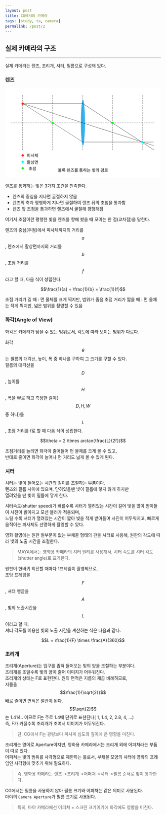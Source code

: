 ```yaml
---
layout: post
title: CG에서의 카메라
tags: [study, ta, camera]
permalink: /post/2
---
```

<!--수식 입력 활성화-->
<script type="text/javascript" 
src="https://cdn.mathjax.org/mathjax/latest/MathJax.js?config=TeX-AMS_HTML">
</script>


## 실제 카메라의 구조
- - - 
실제 카메라는 렌즈, 조리개, 셔터, 필름으로 구성돼 있다.   

### 렌즈

![Alt text](/images/posts/20200605/Lens_LightWay.png)

렌즈를 통과하는 빛은 3가지 조건을 만족한다.
* 렌즈의 중심을 지나면 굴절하지 않음
* 렌즈의 축과 평행하게 지나면 굴절하여 렌즈 뒤의 초첨을 통과함
* 렌즈 앞 초점을 통과하면 렌즈에서 굴절해 평행해짐

여기서 초점이란 평행한 빛을 렌즈를 향해 쐈을 때 모이는 한 점(교차점)을 말한다.

<!--
$$수식$$ : 수식 입력
/frac{}{} : 분수 표기
-->

렌즈의 중심(주점)에서 피사체까지의 거리를 $$a$$, 렌즈에서 촬상면까지의 거리를 $$b$$, 
초점 거리를 $$f$$라고 할 때, 다음 식이 성립한다.   

$$\frac{1}{a} + \frac{1}{b} = \frac{1}{f}$$

초점 거리가 길 때 : 먼 물체를 크게 찍지만, 범위가 좁음
초점 거리가 짧을 때 : 먼 물체는 작게 찍지만, 넓은 범위를 촬영할 수 있음   

### 화각(Angle of View)
화각은 카메라가 담을 수 있는 범위로서, 각도에 따라 보이는 범위가 다르다.

화각 $$\theta$$는 필름의 대각선, 높이, 폭 중 하나를 구하여 그 크기를 구할 수 있다.   
필름의 대각선을 $$D$$, 높이를 $$H$$, 폭을 W로 하고 측정한 길이($$D, H, W$$중 하나)를 $$L$$, 초점 거리를 f로 할 때 다음 식이 성립한다.

$$\theta = 2 \times arctan(\frac{L}{2f})$$

초점거리를 늘리면 화각이 줄어들어 먼 물체를 크게 볼 수 있고,   
반대로 줄이면 화각이 늘어나 먼 거리도 넓게 볼 수 있게 된다.

### 셔터
셔터는 빛이 들어오는 시간의 길이를 조절하는 부품이다.   
렌즈와 필름 사이에 있으며, 닫혀있을땐 빛이 필름에 닿지 않게 하지만   
열려있을 땐 빛이 필름에 닿게 한다.   

셔터속도(shutter speed)가 빠를수록 셔터가 열려있는 시간이 길어 빛을 많이 받아들여
사진이 밝아지고 모션 블러가 적용되며,    
느릴 수록 셔터가 열려있는 시간이 짧아 빛을 적게 받아들여
사진이 어두워지고, 빠르게 움직이는 피사체도 선명하게 촬영할 수 있다.   

영화 촬영에는 원판 일부분이 없는 부채꼴 형태의 판을 셔터로 사용해,
원판의 각도에 따라 빛의 노출 시간을 조절한다.

> MAYA에서는 영화용 카메라의 셔터 원리를 사용해서, 셔터 속도를 셔터 각도(shutter angle)로 표기한다.

원판이 한바퀴 회전할 때마다 1프레임이 촬영되므로,  
초당 프레임을 $$F$$, 셔터 앵글을 $$A$$, 빛의 노출시간을 $$L$$이라고 할 때,   
셔터 각도를 이용한 빛의 노출 시간을 계산하는 식은 다음과 같다.   

$$L = \frac{1}{F} \times \frac{A}{360}$$

### 조리개
조리개(Aperture)는 입구를 좁혀 들어오는 빛의 양을 조절하는 부분이다.   
조리개를 조일수록 빛의 양이 줄어 이미지가 어두워진다.   
조리개의 상태는 F로 표현한다.
원의 면적은 지름의 제곱 비례하므로,   
지름을 $$\frac{1}{\sqrt{2}}$$배로 줄이면 면적은 절반이 된다.   
$$\sqrt{2}$$는 1.414.. 이므로 F는 주로 1.4배 단위로 표현된다( 1, 1.4, 2, 2.8, 4, ...)   
즉, F가 커질수록 조리개가 조여서 이미지가 어두워진다.   

> 단, CG에서 F는 광량보다 피사계 심도의 깊이에 큰 영향을 미친다.   

조리개는 영어로 Aperture이지만, 영화용 카메라에서는 조리개 외에 어퍼쳐라는 부품이 따로 있다.   
어퍼쳐는 빛의 범위를 사각형으로 제한하는 틀로서, 부채꼴 모양의 셔터에
영화의 프레임인 사각형에 맞추기 위해 필요하다.   

> 즉, 영화용 카메라는 렌즈->조리개->어퍼쳐->셔터->필름 순서로 빛이 통과한다.   

CG에서는 필름을 사용하지 않아 필름 크기와 어퍼쳐는 같은 의미로 사용된다.   
마야의 `Camera Aperture`가 필름 크기로 사용된다.   

> 특히, 마야 카메라에선 어퍼쳐 = 스크린 크기이기에 화각에도 영향을 미친다.   

